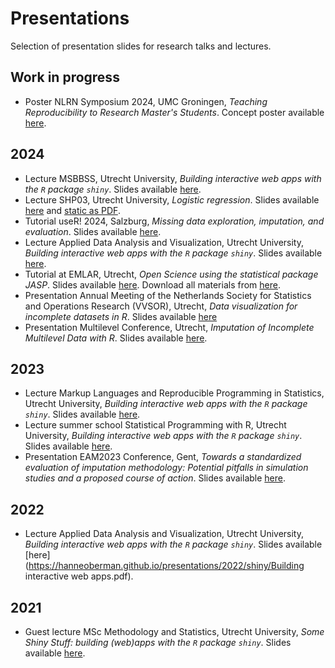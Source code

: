 # Presentations

Selection of presentation slides for research talks and lectures.

## Work in progress

- Poster NLRN Symposium 2024, UMC Groningen, *Teaching Reproducibility to Research Master's Students*. Concept poster available [here](https://hanneoberman.github.io/presentations/2024/NLRN/poster.pptx).

## 2024

- Lecture MSBBSS, Utrecht University, *Building interactive web apps with the `R` package `shiny`*. Slides available [here](https://hanneoberman.github.io/presentations/2024/markup/lecture.pdf).
- Lecture SHP03, Utrecht University, *Logistic regression*. Slides available [here](https://hanneoberman.github.io/presentations/2024/SHP03/logistic.html) and [static as PDF](https://hanneoberman.github.io/presentations/2024/SHP03/logistic.pdf).
- Tutorial useR! 2024, Salzburg, *Missing data exploration, imputation, and evaluation*. Slides available [here](https://hanneoberman.github.io/presentations/2024/useR/slides.html).
- Lecture Applied Data Analysis and Visualization, Utrecht University,  *Building interactive web apps with the `R` package `shiny`*. Slides available [here](https://hanneoberman.github.io/presentations/2024/ADAV/shiny.pdf).
- Tutorial at EMLAR, Utrecht, *Open Science using the statistical package JASP*. Slides available [here](https://hanneoberman.github.io/presentations/2024/EMLAR/OpenYourScience.pdf). Download all materials from [here](https://hanneoberman.github.io/presentations/2024/EMLAR/EMLAR.zip).
- Presentation Annual Meeting of the Netherlands Society for Statistics and Operations Research (VVSOR), Utrecht, *Data visualization for incomplete datasets in R*. Slides available [here](https://hanneoberman.github.io/presentations/2024/VVSOR/Data_visualization_for_incomplete_datasets_in_R.html)
- Presentation Multilevel Conference, Utrecht, *Imputation of Incomplete Multilevel Data with R*. Slides available [here](https://hanneoberman.github.io/presentations/2024/Multilevel/ImputationOfIncompleteMultilevelDataWithR.html).

## 2023

- Lecture Markup Languages and Reproducible Programming in Statistics, Utrecht University,  *Building interactive web apps with the `R` package `shiny`*. Slides available [here](https://hanneoberman.github.io/presentations/2023/MLaRPiS/lecture.pdf).
- Lecture summer school Statistical Programming with R, Utrecht University,  *Building interactive web apps with the `R` package `shiny`*. Slides available [here](https://hanneoberman.github.io/presentations/2023/R_summer_school/lecture.pdf).
- Presentation EAM2023 Conference, Gent, *Towards a standardized evaluation of imputation methodology: Potential pitfalls in simulation studies and a proposed course of action*. Slides available [here](https://hanneoberman.github.io/presentations/2023/EAM/presentation.html).

## 2022

- Lecture Applied Data Analysis and Visualization, Utrecht University, *Building interactive web apps with the `R` package `shiny`*. Slides available [here](https://hanneoberman.github.io/presentations/2022/shiny/Building interactive web apps.pdf).

## 2021

- Guest lecture MSc Methodology and Statistics, Utrecht University, *Some Shiny Stuff: building (web)apps with the `R` package `shiny`*. Slides available [here](https://hanneoberman.github.io/presentations/2021/shiny/static/shiny_guest_lecture_static.html).
